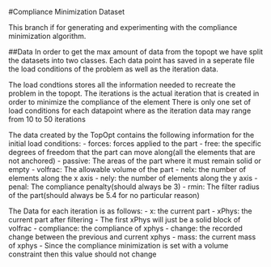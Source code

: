 #Compliance Minimization Dataset

This branch if for generating and experimenting with the compliance minimization algorithm.

##Data
In order to get the max amount of data from the topopt we have split the datasets into two classes. 
Each data point has saved in a seperate file the load conditions of the problem as well as the iteration data.

The load condtions stores all the information needed to recreate the problem in the topopt.
The iterations is the actual iteration that is created in order to minimize the compliance of the element
There is only one set of load conditions for each datapoint where as the iteration data may range from 10 to 50 iterations

The data created by the TopOpt contains the following information for the initial load conditions:
    - forces: forces applied to the part
    - free: the specific degrees of freedom that the part can move along(all the elements that are not anchored)
    - passive: The areas of the part where it must remain solid or empty
    - volfrac: The allowable volume of the part
    - nelx: the number of elements along the x axis
    - nely: the number of elements along the y axis
    - penal: The compliance penalty(should always be 3)
    - rmin: The filter radius of the part(should always be 5.4 for no particular reason)

The Data for each iteration is as follows:
    - x: the current part 
    - xPhys:  the current part after filtering
        - The first xPhys will just be a solid block of volfrac
    - compliance: the compliance of xphys
    - change: the recorded change between the previous and current xphys
    - mass: the current mass of xphys
        - Since the compliance minimization is set with a volume constraint then this value should not change
    